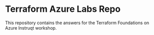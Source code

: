 # Terraform Azure Labs Repo
This repository contains the answers for the Terraform Foundations on Azure Instruqt workshop.
